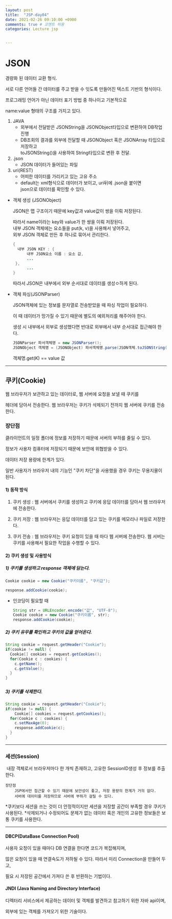 ```yaml
---
layout: post
title:  "JSP-day04"
date: 2021-02-26 09:10:00 +0900
comments: true # 코멘트 허용
categories: Lecture jsp


---
```




# JSON

경량화 된 데이터 교환 형식.

서로 다른 언어들 간 데이터를 주고 받을 수 잇도록 만들어진 텍스트 기반의 형식이다. 

프로그래밍 언어가 아닌 데이터 표기 방법 중 하나이고 기본적으로 

name:value 형태의 구조를 가지고 있다.



1. JAVA 
   - 외부에서 전달받은 JSONString을 JSONObject타입으로 변환하여 DB작업 진행
   - DB조회의 결과를 외부에 전달할 때 JSONObject 혹은 JSONArray 타입으로 저장하고  
     toJSONString()을 사용하여 String타입으로 변환 후 전달.
2. .json
   - JSON 데이터가 들어있는 파일
3. uri(REST)
   - 어떠한 데이터를 가리키고 있는 고유 주소
   - default는 xml형식으로 데이터가 보이고, uri뒤에 .json을 붙이면   
     json으로 데이터를 확인할 수 있다.



- 객체 생성 (JSONObject)

  JSON은 맵 구조이기 때문에 key값과 value값이 쌍을 이뤄 저장된다.

  따라서 name이라는 key와 value가 한 쌍을 이뤄 저장된다.  
  내부 JSON 객체에는 요소들을 put(k, v)을 사용해서 넣어주고,  
  외부 JSON 객체로 만든 후 하나로 묶어서 관리한다.  

   

  ```java
  {
  	내부 JSON KEY : {
  		내부 JSON요소 이름 : 요소 값, 
  		...
   },
  		...
  }
  ```

  따라서 JSON은 내부에서 외부 순서대로 데이터를 생성ㅇ하게 된다.

  

- 객체 파싱(JSONParser)

  JSON객체에 있는 정보를 문자열로 전송받았을 때 파싱 작업이 필요하다.

  이 때 데이터가 망가질 수 있기 때문에 별도의 예외처리를 해주어야 한다.

  생성 시 내부에서 외부로 생성했다면 반대로 외부에서 내부 순서대로 접근해야 한다.  

  ```java
  JSONParser 파서객체명 = new JSONParser();
  JSONObject 객체명 = (JSONObject) 파서객체명.parse(JSON객체.toJSONString());
  ```

  객체명.get(K) == value 값



---

## 쿠키(Cookie)

웹 브라우저가 보관하고 있는 데이터로, 웹 서버에 요청을 보낼 때 쿠키를

헤더에 담아서 전송한다. 웹 브라우저는 쿠키가 삭제되기 전까지 웹 서버에 쿠키를 전송한다.



### 장단점

클라이언트의 일정 폴더에 정보를 저장하기 때문에 서버의 부하를 줄일 수 있다.

정보가 사용자 컴퓨터에 저장되기 때문에 보안에 위협받을 수 있다.

데이터 저장 용량에 한계가 있다.

일반 사용자가 브라우저 내의 기능인 "쿠키 차단"을 사용했을 경우 쿠키는 무용지물이 된다.



#### 1) 동작 방식

1) 쿠키 생성 : 웹 서버에서 쿠키를 생성하고 쿠키에 응답 데이터를 담아서 웹 브라우저에 전송한다.

2) 쿠키 저장 : 웹 브라우저는 응답 데이터를 담고 있는 쿠키를 메모리나 파일로 저장한다.

3) 쿠키 전송 : 웹 브라우저는 쿠키 요청이 있을 때 마다 웹 서버에 전송한다.
					웹 서버는 쿠키를 사용해서 필요한 작업을 수행할 수 있다.



#### 2) 쿠키 생성 및 사용방식

##### 	1) 쿠키를 생성하고 response 객체에 담는다.

```java
Cookie cookie = new Cookie("쿠키이름", "쿠키값");

response.addCookie(cookie);
```

* 인코딩이 필요할 때   

  ```java
  String str = URLEncoder.encode("값", "UTF-8");
  Cookie cookie = new Cookie("쿠키이름", str);
  response.addCookie(cookie);
  ```



##### 2) 쿠키 유무를 확인하고 쿠키의 값을 얻어온다.

```java
String cookie = request.getHeader("Cookie");
if(cookie != null) {
  Cookie[] cookies = request.getCookies();
  for(Cookie c : cookies) {
    c.getName();
    c.getValue();
  }
}
```

##### 

##### 3) 쿠키를 삭제한다.

```java
String cookie = request.getHeader("Cookie");
if(cookie != null) {
	Cookie[] cookies = request.getCookies();
  for(Cookie c : cookies) {
    c.setMaxAge(0);
    response.addCookie(c);
  }
}
```



---



### 세션(Session)

​	내장 객체로서 브라우저마다 한 개씩 존재하고, 고유한 SessionID생성 후 정보를 추출한다.

	장단점
		JSP에서만 접근할 수 있기 때문에 보안성이 좋고, 저장 용량의 한계가 거의 없다.
		서버에 데이터를 저장하므로 서버에 부하가 걸릴 수 있다.

*쿠키보다 세션을 쓰는 것이 더 안정적이지만 세션을 저장할 공간이 부족할 경우 쿠키가 사용된다.
*삭제되거나 수정되어도 문제가 없는 데이터 혹은 개인의 고유한 정보들은 보통 쿠키를 사용한다.



---

#### DBCP(DataBase Connection Pool)

사용자 요청이 있을 때마다 DB 연결을 한다면 코드가 복잡해지며,

많은 요청이 있을 때 연결속도가 저하될 수 있다. 따라서 미리 Connection을 만들어 두고,

필요 시 저장된 공간에서 가져다 쓴 후 반환하는 기법이다.



#### JNDI (Java Naming and Directory Interface)

디렉터리 서비스에서 제공하는 데이터 및 객체를 발견하고 참고하기 위한 자바 api이며, 

외부에 있는 객체를 가져오기 위한 기술이다.